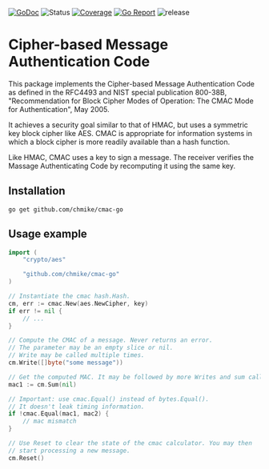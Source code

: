 [![GoDoc](https://img.shields.io/badge/go.dev-reference-blue)](https://pkg.go.dev/github.com/chmike/cmac-go)
![Status](https://img.shields.io/badge/status-stable-brightgreen.svg)
[![Coverage](https://coveralls.io/repos/github/chmike/cmac-go/badge.svg?branch=master)](https://coveralls.io/github/chmike/cmac-go?branch=master)
[![Go Report](https://goreportcard.com/badge/github.com/chmike/cmac-go)](https://goreportcard.com/report/github.com/chmike/cmac-go)
![release](https://img.shields.io/github/release/chmike/cmac-go.svg)

# Cipher-based Message Authentication Code

This package implements the Cipher-based Message Authentication Code as
defined in the RFC4493 and NIST special publication 800-38B, "Recommendation
for Block Cipher Modes of Operation: The CMAC Mode for Authentication", May 2005.

It achieves a security goal similar to that of HMAC, but uses a symmetric key
block cipher like AES. CMAC is appropriate for information systems in which a
block cipher is more readily available than a hash function.

Like HMAC, CMAC uses a key to sign a message. The receiver verifies the
Massage Authenticating Code by recomputing it using the same key.

## Installation

    go get github.com/chmike/cmac-go

## Usage example

```go
import (
    "crypto/aes"

    "github.com/chmike/cmac-go"
)

// Instantiate the cmac hash.Hash.
cm, err := cmac.New(aes.NewCipher, key)
if err != nil {
    // ...
}

// Compute the CMAC of a message. Never returns an error.
// The parameter may be an empty slice or nil. 
// Write may be called multiple times.
cm.Write([]byte("some message"))

// Get the computed MAC. It may be followed by more Writes and sum calls.
mac1 := cm.Sum(nil)

// Important: use cmac.Equal() instead of bytes.Equal().
// It doesn't leak timing information.
if !cmac.Equal(mac1, mac2) {
    // mac mismatch
}

// Use Reset to clear the state of the cmac calculator. You may then
// start processing a new message.
cm.Reset()
```

